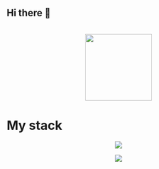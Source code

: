 ## Hi there 👋
<p align="center">
  <br>
  
  <img width="150" src="https://thedise.me/src/images/hi.webp">
  
  <br>
</p>
<p align="center">
<h1>My stack </h1>
</p>
<p align="center">
  <a href="https://murchikov.ru">
    <img src="https://skillicons.dev/icons?i=vue,github,js,ts,tailwind,vscode,figma&perline=13" />
  </a>
</p>
<p align="center">
  <a href="[https://murchikov.ru](https://wakatime.com/@73d55472-b0c7-4fe5-9225-0116e74d96ad)">
   <img src="https://wakatime.com/badge/user/73d55472-b0c7-4fe5-9225-0116e74d96ad.svg"
  </a>
</p>
